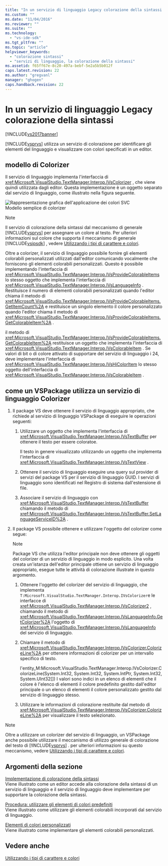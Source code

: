 ```yaml
---
title: "In un servizio di linguaggio Legacy colorazione della sintassi | Microsoft Docs"
ms.custom: ""
ms.date: "11/04/2016"
ms.reviewer: ""
ms.suite: ""
ms.technology: 
  - "vs-ide-sdk"
ms.tgt_pltfrm: ""
ms.topic: "article"
helpviewer_keywords: 
  - "colorazione sintassi"
  - "servizi di linguaggio, la colorazione della sintassi"
ms.assetid: f65ff67e-8c20-497a-bebf-5e2a5b5b012f
caps.latest.revision: 22
ms.author: "gregvanl"
manager: "ghogen"
caps.handback.revision: 22
---
```

# In un servizio di linguaggio Legacy colorazione della sintassi
[!INCLUDE[vs2017banner](../../code-quality/includes/vs2017banner.md)]

[!INCLUDE[vsprvs](../../code-quality/includes/vsprvs_md.md)] utilizza un servizio di colorazione per identificare gli elementi del linguaggio e visualizzare con colori specificati in un editor.  
  
## modello di Colorizer  
 Il servizio di linguaggio implementa l'interfaccia di <xref:Microsoft.VisualStudio.TextManager.Interop.IVsColorizer> , che viene quindi utilizzata dagli editor.  Questa implementazione è un oggetto separato dal servizio di linguaggio, come illustrato nella figura seguente.  
  
 ![Rappresentazione grafica dell'applicazione dei colori SVC](../../extensibility/internals/media/figlgsvccolorizer.png "FigLgSvcColorizer")  
Modello semplice di colorizer  
  
> [!NOTE]
>  Il servizio di colorazione della sintassi dal meccanismo di generale [!INCLUDE[vsprvs](../../code-quality/includes/vsprvs_md.md)] per assegnare un colore al testo.  Per ulteriori informazioni sul colore che supporta il meccanismo di generale [!INCLUDE[vsipsdk](../../extensibility/includes/vsipsdk_md.md)] , vedere [Utilizzando i tipi di carattere e colori](../../extensibility/using-fonts-and-colors.md).  
  
 Oltre a colorizer, il servizio di linguaggio possibile fornire gli elementi colorabili personalizzati utilizzati dall'editor comunicando vocalmente che forniscono gli elementi colorabili personalizzati.  Questo è possibile implementando l'interfaccia di <xref:Microsoft.VisualStudio.TextManager.Interop.IVsProvideColorableItems> lo stesso oggetto che implementa l'interfaccia di <xref:Microsoft.VisualStudio.TextManager.Interop.IVsLanguageInfo> .  Restituisce il numero di elementi colorabili personalizzati quando l'editor chiama il metodo di <xref:Microsoft.VisualStudio.TextManager.Interop.IVsProvideColorableItems.GetItemCount%2A> e restituisce un singolo elemento il colore personalizzato quando l'editor chiama il metodo di <xref:Microsoft.VisualStudio.TextManager.Interop.IVsProvideColorableItems.GetColorableItem%2A> .  
  
 il metodo di <xref:Microsoft.VisualStudio.TextManager.Interop.IVsProvideColorableItems.GetColorableItem%2A> restituisce un oggetto che implementa l'interfaccia di <xref:Microsoft.VisualStudio.TextManager.Interop.IVsColorableItem> .  Se valori di bit o di colore attivato di supportare del servizio di linguaggio i 24, deve implementare l'interfaccia di <xref:Microsoft.VisualStudio.TextManager.Interop.IVsHiColorItem> lo stesso oggetto dell'interfaccia di <xref:Microsoft.VisualStudio.TextManager.Interop.IVsColorableItem> .  
  
## come un VSPackage utilizza un servizio di linguaggio Colorizer  
  
1.  Il package VS deve ottenere il servizio di linguaggio appropriato, che richiede al servizio di linguaggio VSPackage di eseguire le operazioni seguenti:  
  
    1.  Utilizzare un oggetto che implementa l'interfaccia di <xref:Microsoft.VisualStudio.TextManager.Interop.IVsTextBuffer> per ottenere il testo per essere coloratoe.  
  
         Il testo in genere visualizzato utilizzando un oggetto che implementa l'interfaccia di <xref:Microsoft.VisualStudio.TextManager.Interop.IVsTextView> .  
  
    2.  Ottenere il servizio di linguaggio eseguire una query sul provider di servizi del package VS per il servizio di linguaggio GUID.  I servizi di linguaggio sono identificati nel Registro di sistema dall'estensione di file.  
  
    3.  Associare il servizio di linguaggio con <xref:Microsoft.VisualStudio.TextManager.Interop.IVsTextBuffer> chiamando il metodo di <xref:Microsoft.VisualStudio.TextManager.Interop.IVsTextBuffer.SetLanguageServiceID%2A> .  
  
2.  Il package VS possibile ottenere e utilizzare l'oggetto del colorizer come segue:  
  
    > [!NOTE]
    >  Package VS che utilizza l'editor principale non deve ottenere gli oggetti del colorizer di un servizio di linguaggio in modo esplicito.  Una volta creata un'istanza dell'editor principale ottiene un servizio di linguaggio appropriato, esegue tutte le attività di colorazione illustrate in questo argomento.  
  
    1.  Ottenere l'oggetto del colorizer del servizio di linguaggio, che implementa `T:Microsoft.VisualStudio.TextManager.Interop.IVsColorizer`e le interfacce di <xref:Microsoft.VisualStudio.TextManager.Interop.IVsColorizer2> , chiamando il metodo di <xref:Microsoft.VisualStudio.TextManager.Interop.IVsLanguageInfo.GetColorizer%2A> l'oggetto di <xref:Microsoft.VisualStudio.TextManager.Interop.IVsLanguageInfo> del servizio di linguaggio.  
  
    2.  Chiamare il metodo di <xref:Microsoft.VisualStudio.TextManager.Interop.IVsColorizer.ColorizeLine%2A> per ottenere informazioni di colorizer per un intervallo specifico di testo.  
  
         l'entity\_M:Microsoft.VisualStudio.TextManager.Interop.IVsColorizer.ColorizeLine\(System.Int32, System.Int32, System.IntPtr, System.Int32, System.UInt32\[\]\)  I valori sono indici in un elenco di elementi che il colore è l'elenco di elementi il colore predefinito gestito dall'editor principale o un elenco di elementi il colore personalizzato gestito dal servizio di linguaggio stesso.  
  
    3.  Utilizzare le informazioni di colorazione restituite dal metodo di <xref:Microsoft.VisualStudio.TextManager.Interop.IVsColorizer.ColorizeLine%2A> per visualizzare il testo selezionato.  
  
> [!NOTE]
>  Oltre a utilizzare un colorizer del servizio di linguaggio, un VSPackage anche possibile utilizzare il meccanismo di utilizzo generale di colorazione del testo di [!INCLUDE[vsprvs](../../code-quality/includes/vsprvs_md.md)] .  per ulteriori informazioni su questo meccanismo, vedere [Utilizzando i tipi di carattere e colori](../../extensibility/using-fonts-and-colors.md).  
  
## Argomenti della sezione  
 [Implementazione di colorazione della sintassi](../../extensibility/internals/implementing-syntax-coloring.md)  
 Viene illustrato come un editor accede alla colorazione della sintassi di un servizio di linguaggio e il servizio di linguaggio deve implementare per supportare la colorazione della sintassi.  
  
 [Procedura: utilizzare gli elementi di colori predefiniti](../../extensibility/internals/how-to-use-built-in-colorable-items.md)  
 Viene illustrato come utilizzare gli elementi colorabili incorporati dal servizio di linguaggio.  
  
 [Elementi di colori personalizzati](../../extensibility/internals/custom-colorable-items.md)  
 Viene illustrato come implementare gli elementi colorabili personalizzati.  
  
## Vedere anche  
 [Utilizzando i tipi di carattere e colori](../../extensibility/using-fonts-and-colors.md)